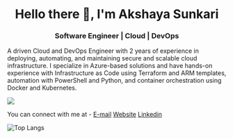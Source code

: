 
<!--
**akshaya9/akshaya9** is a ✨ _special_ ✨ repository because its `README.md` (this file) appears on your GitHub profile.

Here are some ideas to get you started:


-->

<h1 align="center">Hello there 👋, I'm Akshaya Sunkari</h1>

<h3 align="center"> Software Engineer | Cloud | DevOps </h3>

A driven Cloud and DevOps Engineer with 2 years of experience in deploying, automating, and maintaining secure and scalable cloud infrastructure. I specialize in Azure-based solutions and have hands-on experience with Infrastructure as Code using Terraform and ARM templates, automation with PowerShell and Python, and container orchestration using Docker and Kubernetes.

![](https://komarev.com/ghpvc/?username=akshaya9&color=yellowgreen)

You can connect with me at -
[E-mail](mailto:akshayasunkari9@gmail.com)
[Website](https://akshaya9.github.io/)
[Linkedin](https://www.linkedin.com/in/akshayasunkari/)


![Top Langs](https://github-readme-stats.vercel.app/api/top-langs/?username=akshaya9&layout=compact)
<!--
[medium]: https://medium.com/@akshayasunkari9 
-->
